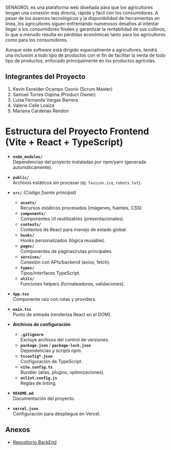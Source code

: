 SENAGROL es una plataforma web diseñada para que los agricultores tengan una conexión más directa, rápida y fácil con los consumidores. A pesar de los avances tecnológicos y la disponibilidad de herramientas en línea, los agricultores siguen enfrentando numerosos desafíos al intentar llegar a los consumidores finales y garantizar la rentabilidad de sus cultivos, lo que a menudo resulta en pérdidas económicas tanto para los agricultores como para los consumidores. 

Aunque este software está dirigido especialmente a agricultores, tendrá una inclusión a todo tipo de productos con el fin de facilitar la venta de todo tipo de productos, enfocado principalmente en los productos agrícolas.

## Integrantes del Proyecto
1. Kevin Esneider Ocampo Osorio (Scrum Master)
2. Samuel Torres Ospina (Product Owner)
3. Luisa Fernanda Vargas Barrera
4. Valerie Calle Loaiza
5. Mariana Cardenas Rendon

# Estructura del Proyecto Frontend (Vite + React + TypeScript)

- **`node_modules/`**  
  Dependencias del proyecto instaladas por npm/yarn (generada automáticamente).

- **`public/`**  
  Archivos estáticos sin procesar (ej. `favicon.ico`, `robots.txt`).

- **`src/`** *(Código fuente principal)*  
  - **`assets/`**  
    Recursos estáticos procesados (imágenes, fuentes, CSS).  
  - **`components/`**  
    Componentes UI reutilizables (presentacionales).  
  - **`contexts/`**  
    Contextos de React para manejo de estado global.  
  - **`hooks/`**  
    Hooks personalizados (lógica reusable).  
  - **`pages/`**  
    Componentes de páginas/rutas principales.  
  - **`services/`**  
    Conexión con APIs/backend (axios, fetch).  
  - **`types/`**  
    Tipos/interfaces TypeScript.  
  - **`utils/`**  
    Funciones helpers (formateadores, validaciones).  

- **`App.tsx`**  
  Componente raíz con rutas y providers.  

- **`main.tsx`**  
  Punto de entrada (renderiza React en el DOM).  

- **Archivos de configuración**  
  - **`.gitignore`**  
    Excluye archivos del control de versiones.  
  - **`package.json`** / **`package-lock.json`**  
    Dependencias y scripts npm. 
  - **`tsconfig*.json`**  
    Configuración de TypeScript.  
  - **`vite.config.ts`**  
    Bundler (alias, plugins, optimizaciones).  
  - **`eslint.config.js`**  
    Reglas de linting.  

- **`README.md`**  
    Documentación del proyecto.  
- **`vercel.json`**  
    Configuración para despliegue en Vercel.  

## Anexos
- [Repositorio BackEnd](https://github.com/kelvinocampo/SENAGROL_Server)
